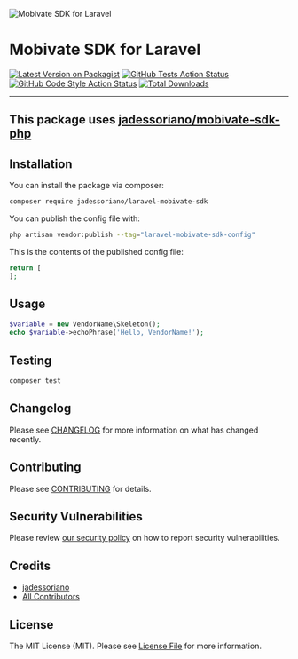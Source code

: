 ![Mobivate SDK for Laravel](https://github.com/user-attachments/assets/4dfd52ed-5406-4493-b56c-895cf44d430b)

# Mobivate SDK for Laravel

[![Latest Version on Packagist](https://img.shields.io/packagist/v/jadessoriano/laravel-mobivate-sdk.svg?style=flat-square)](https://packagist.org/packages/jadessoriano/laravel-mobivate-sdk)
[![GitHub Tests Action Status](https://img.shields.io/github/actions/workflow/status/jadessoriano/laravel-mobivate-sdk/run-tests.yml?branch=main&label=tests&style=flat-square)](https://github.com/jadessoriano/laravel-mobivate-sdk/actions?query=workflow%3Arun-tests+branch%3Amain)
[![GitHub Code Style Action Status](https://img.shields.io/github/actions/workflow/status/jadessoriano/laravel-mobivate-sdk/fix-php-code-style-issues.yml?branch=main&label=code%20style&style=flat-square)](https://github.com/jadessoriano/laravel-mobivate-sdk/actions?query=workflow%3A"Fix+PHP+code+style+issues"+branch%3Amain)
[![Total Downloads](https://img.shields.io/packagist/dt/jadessoriano/laravel-mobivate-sdk.svg?style=flat-square)](https://packagist.org/packages/jadessoriano/laravel-mobivate-sdk)
<!--delete-->
---
This package uses [jadessoriano/mobivate-sdk-php](https://github.com/jadessoriano/mobivate-sdk-php)
---
<!--/delete-->


## Installation

You can install the package via composer:

```bash
composer require jadessoriano/laravel-mobivate-sdk
```

You can publish the config file with:

```bash
php artisan vendor:publish --tag="laravel-mobivate-sdk-config"
```

This is the contents of the published config file:

```php
return [
];
```

## Usage

```php
$variable = new VendorName\Skeleton();
echo $variable->echoPhrase('Hello, VendorName!');
```

## Testing

```bash
composer test
```

## Changelog

Please see [CHANGELOG](CHANGELOG.md) for more information on what has changed recently.

## Contributing

Please see [CONTRIBUTING](CONTRIBUTING.md) for details.

## Security Vulnerabilities

Please review [our security policy](../../security/policy) on how to report security vulnerabilities.

## Credits

- [jadessoriano](https://github.com/jadessoriano)
- [All Contributors](../../contributors)

## License

The MIT License (MIT). Please see [License File](LICENSE.md) for more information.
